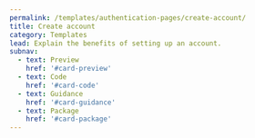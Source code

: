 ```yaml
---
permalink: /templates/authentication-pages/create-account/
title: Create account
category: Templates
lead: Explain the benefits of setting up an account.
subnav:
  - text: Preview
    href: '#card-preview'
  - text: Code
    href: '#card-code'
  - text: Guidance
    href: '#card-guidance'
  - text: Package
    href: '#card-package'
---
```


